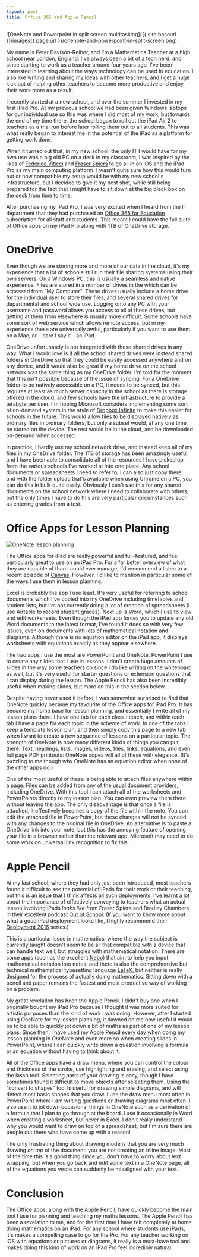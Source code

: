 ```yaml
---
layout: post
title: Office 365 and Apple Pencil
---
```

![OneNote and Powerpoint in split screen multitasking]({{ site.baseurl }}/images{{ page.url }}/onenote-and-powerpoint-in-split-screen.png)

My name is Peter Davison-Reiber, and I'm a Mathematics Teacher at a high school near London, England. I've always been a bit of a tech nerd, and since starting to work as a teacher around four years ago, I've been interested in learning about the ways technology can be used in education. I also like writing and sharing my ideas with other teachers, and I get a huge kick out of helping other teachers to become more productive and enjoy their work more as a result.

I recently started at a new school, and over the summer I invested in my first iPad Pro. At my previous school we had been given Windows laptops for our individual use so this was where I did most of my work, but towards the end of my time there, the school began to roll out the iPad Air 2 to teachers as a trial run before later rolling them out to all students. This was what really began to interest me in the potential of the iPad as a platform for getting work done. 

When it turned out that, in my new school, the only IT I would have for my own use was a big old PC on a desk in my classroom, I was inspired by the likes of [Federico Viticci](https://www.macstories.net) and [Fraser Spiers](http://www.speirs.org/) to go all in on iOS and the iPad Pro as my main computing platform. I wasn't quite sure how this would turn out or how compatible my setup would be with my new school's infrastructure, but I decided to give it my best shot, while still being prepared for the fact that I might have to sit down at the big black box on the desk from time to time.

After purchasing my iPad Pro, I was very excited when I heard from the IT department that they had purchased an [Office 365 for Education](https://www.microsoft.com/en-gb/education/products/office/default.aspx) subscription for all staff and students. This meant I could have the full suite of Office apps on my iPad Pro along with 1TB of OneDrive storage. 


# OneDrive

Even though we are storing more and more of our data in the cloud, it's my experience that a lot of schools still run their file sharing systems using their own servers. On a Windows PC, this is usually a seamless and native experience. Files are stored in a number of drives in the which can be accessed from "My Computer". These drives usually include a home drive for the individual user to store their files, and several shared drives for departmental and school wide use. Logging onto any PC with your username and password allows you access to all of these drives, but getting at them from elsewhere is usually more difficult. Some schools have some sort of web service which allows remote access, but in my experience these are universally awful, particularly if you want to use them on a Mac, or – dare I say it – an iPad. 

OneDrive unfortunately is not integrated with these shared drives in any way. What I would love is if all the school shared drives were instead shared folders in OneDrive so that they could be easily accessed anywhere and on any device, and it would also be great if my home drive on the school network was the same thing as my OneDrive folder. I'm told for the moment that this isn't possible because of the issue of syncing. For a OneDrive folder to be natively accessible on a PC, it needs to be synced, but this requires at least as much server capacity in the school as there is storage offered in the cloud, and few schools have the infrastructure to provide a terabyte per user. I'm hoping Microsoft considers implementing some sort of on-demand system in the style of [Dropbox Infinite](https://blogs.dropbox.com/business/2016/04/announcing-project-infinite/) to make this easier for schools in the future. This would allow files to be displayed natively as ordinary files in ordinary folders, but only a subset would, at any one time, be stored on the device. The rest would be in the cloud, and be downloaded on-demand when accessed. 

In practice, I hardly use my school network drive, and instead keep all of my files in my OneDrive folder. The 1TB of storage has been amazingly useful, and I have been able to consolidate all of the resources I have picked up from the various schools I've worked at into one place. Any school documents or spreadsheets I need to refer to, I can also just copy there, and with the folder upload that's available when using Chrome on a PC, you can do this in bulk quite easily. Obviously I can't use this for any shared documents on the school network where I need to collaborate with others, but the only times I have to do this are very particular circumstances such as entering grades from a test. 


# Office Apps for Lesson Planning

![OneNote lesson planning](https://dl.dropbox.com/s/5owoe4l96g6wzqs/IMG_1218.PNG?dl=0)

The Office apps for iPad are really powerful and full-featured, and feel particularly great to use on an iPad Pro. For a far better overview of what they are capable of than I could ever manage, I'd recommend a listen to a recent episode of [Canvas](https://overcast.fm/+F1iINwGYU). However, I'd like to mention in particular some of the ways I use them in lesson planning. 

Excel is probably the app I use least. It's very useful for referring to school documents which I've copied into my OneDrive including timetables and student lists, but I'm not currently doing a lot of creation of spreadsheets (I use Airtable to record student grades). Next up is Word, which I use to view and edit worksheets. Even though the iPad app forces you to update any old Word documents to the latest format, I've found it does so with very few issues, even on documents with lots of mathematical notation and diagrams. Although there is no equation editor on the iPad app, it displays worksheets with equations exactly as they appear elsewhere. 

The two apps I use the most are PowerPoint and OneNote. PowerPoint I use to create any slides that I use in lessons. I don't create huge amounts of slides in the way some teachers do since I do like writing on the whiteboard as well, but it's very useful for starter questions or extension questions that I can display during the lesson. The Apple Pencil has also been incredibly useful when making slides, but more on this in the section below.

Despite having never used it before, I was somewhat surprised to find that OneNote quickly became my favourite of the Office apps for iPad Pro. It has become my home base for lesson planning, and essentially I write all of my lesson plans there. I have one tab for each class I teach, and within each tab I have a page for each topic in the scheme of work. In one of the tabs I keep a template lesson plan, and then simply copy this page to a new tab when I want to create a new sequence of lessons on a particular topic. The strength of OneNote is how many different kinds of things you can put there. Text, headings, lists, images, videos, files, links, equations, and even full page PDF printouts: OneNote copes will all of these with elegance. (It's puzzling to me though why OneNote has an equation editor when none of the other apps do.)

One of the most useful of these is being able to attach files anywhere within a page. Files can be added from any of the usual document providers, including OneDrive. With this tool I can attach all of the worksheets and PowerPoints directly to my lesson plan. You can even preview them there without leaving the app. The only disadvantage is that once a file is attached, it effectively becomes a copy of the file within the note. You can edit the attached file in PowerPoint, but these changes will not be synced with any changes to the original file in OneDrive. An alternative is to paste a OneDrive link into your note, but this has the annoying feature of opening your file in a browser rather than the relevant app. Microsoft may need to do some work on universal link recognition to fix this. 


# Apple Pencil

At my last school, where they had only just been introduced, most teachers found it difficult to see the potential of iPads for their work or their teaching, but this is an issue that I think affects all such deployments. I've learnt a lot about the importance of effectively conveying to teachers what an actual lesson involving iPads *looks like* from Fraser Spiers and Bradley Chambers in their excellent podcast [Out of School](https://outofschool.net/). (If you want to know more about what a good iPad deployment looks like, I highly recommend their [Deployment 2016](https://overcast.fm/+zV6cWzu4) series.) 

This is a particular issue in mathematics, where the way the subject is currently taught doesn't seem to be all that compatible with a device that can handle text well, but struggles with mathematical notation. There are some apps (such as the excellent [Nebo](https://appsto.re/gb/Qr8Ucb.i)) that aim to help you input mathematical notation into notes, and there is also the comprehensive but technical mathematical typesetting language [LaTeX](https://www.latex-project.org/), but neither is really designed for the process of actually doing mathematics. Sitting down with a pencil and paper remains the fastest and most productive way of working on a problem. 

My great revelation has been the Apple Pencil. I didn't buy one when I originally bought my iPad Pro because I thought it was more suited for artistic purposes than the kind of work I was doing. However, after I started using OneNote for my lesson planning, it dawned on me how useful it would be to be able to quickly jot down a bit of maths as part of one of my lesson plans. Since then, I have used my Apple Pencil every day when doing my lesson planning in OneNote and even more so when creating slides in PowerPoint, where I can quickly write down a question involving a formula or an equation without having to think about it. 

All of the Office apps have a draw menu, where you can control the colour and thickness of the stroke, use highlighting and erasing, and select using the lasso tool. Selecting parts of your drawing is easy, though I have sometimes found it difficult to move objects after selecting them. Using the "convert to shapes" tool is useful for drawing simple diagrams, and will detect most basic shapes that you draw. I use the draw menu most often in PowerPoint where I am writing questions or drawing diagrams most often. I also use it to jot down occasional things in OneNote such as a derivation of a formula that I plan to go through at the board. I use it occasionally in Word when creating a worksheet, but never in Excel. I don't really understand why you would want to draw on top of a spreadsheet, but I'm sure there are people out there who have come up with a reason!

The only frustrating thing about drawing mode is that you are very much drawing *on top* of the document: you are not creating an inline image. Most of the time this is a good thing since you don't have to worry about text wrapping, but when you go back and edit some text in a OneNote page, all of the equations you wrote can suddenly be misaligned with your text. 


# Conclusion

The Office apps, along with the Apple Pencil, have quickly become the main tool I use for planning and teaching my maths lessons. The Apple Pencil has been a revelation to me, and for the first time I have felt completely at home doing mathematics on an iPad. For any school where students use iPads, it's makes a compelling case to go for the Pro. For any teacher working on iOS with equations or pictures or diagrams, it really is a must-have tool and makes doing this kind of work on an iPad Pro feel incredibly natural. 